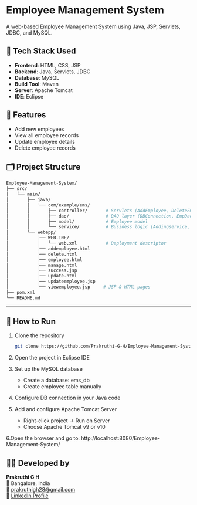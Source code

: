 # Employee Management System

A web-based Employee Management System using Java, JSP, Servlets, JDBC, and MySQL.

## 🧰 Tech Stack Used

- **Frontend**: HTML, CSS, JSP
- **Backend**: Java, Servlets, JDBC
- **Database**: MySQL
- **Build Tool**: Maven
- **Server**: Apache Tomcat 
- **IDE**: Eclipse

## 📌 Features

- Add new employees  
- View all employee records  
- Update employee details  
- Delete employee records  

## 🗂️ Project Structure

```bash
Employee-Management-System/
├── src/
│   └── main/
│       ├── java/
│       │   └── com/example/ems/
│       │       ├── controller/       # Servlets (AddEmployee, DeleteEmployee, etc.)
│       │       ├── dao/              # DAO layer (DBConnection, EmpDao)
│       │       ├── model/            # Employee model
│       │       └── service/          # Business logic (Addingservice, SearchandUpdate)
│       └── webapp/
│           ├── WEB-INF/
│           │   └── web.xml           # Deployment descriptor
│           ├── addemployee.html
│           ├── delete.html
│           ├── employee.html
│           ├── manage.html
│           ├── success.jsp
│           ├── update.html
│           ├── updateemployee.jsp
│           └── viewemployee.jsp     # JSP & HTML pages
├── pom.xml
└── README.md
```

---

## 🚀 How to Run

1. Clone the repository  
   ```bash
   git clone https://github.com/Prakruthi-G-H/Employee-Management-System.git
2. Open the project in Eclipse IDE

3. Set up the MySQL database
   - Create a database: ems_db
   - Create employee table manually 

4. Configure DB connection in your Java code 

5. Add and configure Apache Tomcat Server
   - Right-click project → Run on Server
   - Choose Apache Tomcat v9 or v10

6.Open the browser and go to: http://localhost:8080/Employee-Management-System/


## 👩‍💻 Developed by

**Prakruthi G H**  
📍 Bangalore, India  
📧 prakruthigh28@gmail.com  
🔗 [LinkedIn Profile](https://www.linkedin.com/in/prakruthi-g-h)
